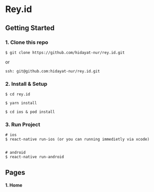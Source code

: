 # Rey.id

## Getting Started
### 1. Clone this repo
```
$ git clone https://github.com/hidayat-nur/rey.id.git
```
or 
```
ssh: git@github.com:hidayat-nur/rey.id.git
```
### 2. Install & Setup
```
$ cd rey.id

$ yarn install

$ cd ios & pod install
```
### 3. Run Project
```
# ios
$ react-native run-ios (or you can running immedietly via xcode)


# android
$ react-native run-android
```

## Pages
#### 1. Home
